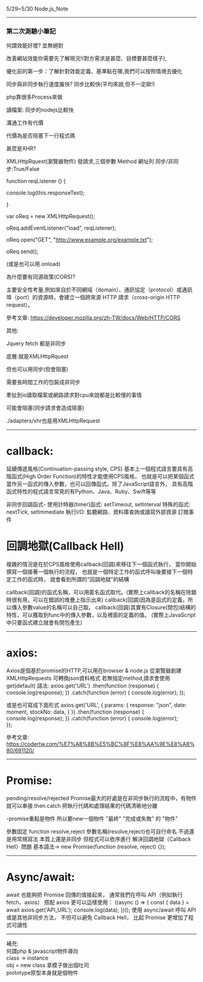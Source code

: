 5/29~5/30 Node.js_Note

---------------------------------------------------
### 第二次測驗小筆記 ###

何謂效能好壞? 並無絕對   

改善網站效能你需要先了解現況!(對方需求是甚麼、目標要甚麼樣子),   

優化前的第一步：了解針對效能定義、基準點在哪,我們可以按照情境去優化   

同步與非同步執行速度誰快? 同步比較快(平均來說,但不一定歐!)   

php靠很多Process來做   

讀檔案: 同步的nodejs比較快   

溝通工作有代價   

代價為是否阻塞下一行程式碼   


甚麼是XHR?   

XMLHttpRquest(瀏覽器物件) 發請求,三個參數 Method 網址列 同步/非同步:True/False   

function reqListener () {   

  console.log(this.responseText);   

}   

var oReq = new XMLHttpRequest();   

oReq.addEventListener("load", reqListener);   

oReq.open("GET", "http://www.example.org/example.txt");   

oReq.send();   

(或是也可以用.onload)   

為什麼要有同源政策(CORS)?   

主要安全性考量,例如來自於不同網域（domain）、通訊協定（protocol）或通訊埠（port）的資源時，會建立一個跨來源 HTTP 請求（cross-origin HTTP request）。   

參考文章:
https://developer.mozilla.org/zh-TW/docs/Web/HTTP/CORS   


其他:   

Jquery fetch 都是非同步   

底層:就是XMLHttpRquest   

但也可以用同步(但會阻塞)   


需要長時間工作的包裝成非同步   

牽扯到io讀取檔案或網路請求對cpu來說都是比較慢的事情   

可能會阻塞(同步請求會造成阻塞)   

./adapters/xhr也是用XMLHttpRequest   

---------------------------------------------------   

# callback: 
延續傳遞風格(Continuation-passing style, CPS)
基本上一個程式語言要具有高階函式(High Order Function)的特性才能使用CPS風格，
也就是可以把某個函式當作另一函式的傳入參數，也可以回傳函式。除了JavaScript語言外，
具有高階函式特性的程式語言常見的有Python、Java、Ruby、Swift等等

非同步回調函式-
使用計時器(timer)函式: setTimeout, setInterval
特殊的函式: nextTick, setImmediate
執行I/O: 監聽網路、資料庫查詢或讀寫外部資源
訂閱事件

# 回調地獄(Callback Hell)
複雜的情況是在於CPS風格使用callback(回調)來移往下一個函式執行，
當你開始撰寫一個接著一個執行的流程，
也就是一個特定工作的函式呼叫後要接下一個特定工作的函式時，
就會看到所謂的"回調地獄"的結構

callback(回調)的函式名稱，可以用匿名函式取代。(實際上callback的名稱在除錯時很有用，可以在錯誤的堆疊上指示出來)
callback(回調)因為是函式的定義，所以傳入參數value的名稱可以自己取。
callback(回調)其實有Closure(閉包)結構的特性，可以獲取到func中的傳入參數，以及裡面的定義的值。
(實際上JavaScript中只要函式建立就會有閉包產生)

---------------------------------------------------

# axios:
Axios是個基於promise的HTTP,可以用在browser & node.js
從瀏覽器創建XMLHttpRequests
可轉換json資料格式
若無指定method,請求會使用get(default)
語法:
axios.get('URL')
.then(function (response) {
console.log(response);
})
.catch(function (error) {
console.log(error);
});

或是也可寫成下面形式
axios.get('URL', {
params: {
	 response: "json",
     date: moment,
     stockNo: data,
}
})
.then(function (response) {
console.log(response);
})
.catch(function (error) {
console.log(error);  
});

參考文章:
https://codertw.com/%E7%A8%8B%E5%BC%8F%E8%AA%9E%E8%A8%80/691120/   

---------------------------------------------------   

# Promise: 
pending/resolve/rejected
Promise最大的好處是在非同步執行的流程中，有物件就可以串接.then.catch
把執行代碼和處理結果的代碼清晰地分離

-promise重點是物件 所以要new一個物件 
"最終" "完成或失敗" 的 "物件"

參數固定 function resolve,reject 
參數名稱(resolve,reject)也可自行命名 不過還是用常規寫法
本質上還是非同步 但程式可以依序進行
解決回調地獄（Callback Hell）問題
基本語法-> new Promise(function (resolve, reject) {});

---------------------------------------------------

# Async/await:
await 也能夠把 Promise 回傳的值接起來，
通常我們在呼叫 API（例如執行 fetch、axios）
搭配 axios 更可以這樣使用：
((async () => {
    const { data } = await axios.get('API_URL');
    console.log(data);
})();
使用 async/await 呼叫 API 或是其他非同步方法，
不但可以避免 Callback Hell，
比起 Promise 更增加了程式可讀性

---------------------------------------------------

補充:   
何謂php & javascript物件導向   
class -> instance   
obj = new class 拿模子做出個吐司   
prototype原型本身就是個物件   


